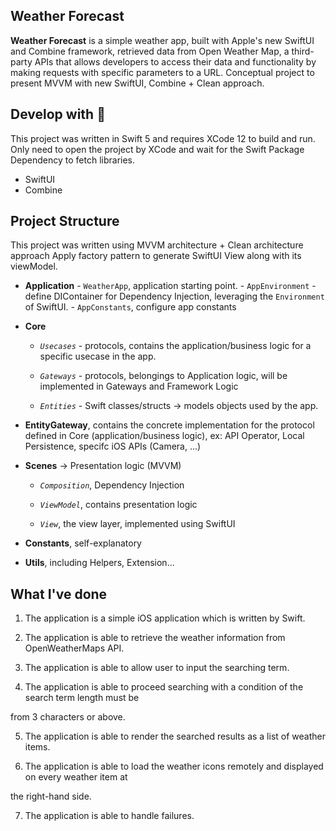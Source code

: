 
## Weather Forecast

 
__Weather Forecast__ is a simple weather app, built with Apple's new SwiftUI and Combine framework,  retrieved data from Open Weather Map, a third-party APIs that allows developers to access their data and functionality by making requests with specific parameters to a URL. 
Conceptual project to present MVVM with new SwiftUI, Combine + Clean approach.
## Develop with 🔨

This project was written in Swift 5 and requires XCode 12 to build and run. 
Only need to open the project by XCode and wait for the Swift Package Dependency to fetch libraries.

 - SwiftUI
 - Combine

## Project Structure

This project was written using MVVM architecture + Clean architecture approach
Apply factory pattern to generate SwiftUI View along with its viewModel.

- **Application**
        - `WeatherApp`, application starting point.
        - `AppEnvironment` - define DIContainer for Dependency Injection, leveraging the `Environment`  of SwiftUI.
        -  `AppConstants`, configure app constants
- **Core**

    - *`Usecases`* - protocols, contains the application/business logic for a specific usecase in the app.

    - *`Gateways`* - protocols, belongings to Application logic, will be implemented in Gateways and Framework Logic

    - *`Entities`* - Swift classes/structs → models objects used by the app.

- **EntityGateway**, contains the concrete implementation for the protocol defined in Core (application/business logic), ex: API Operator, Local Persistence, specifc iOS APIs (Camera, ...)

- **Scenes** → Presentation logic (MVVM)

    - *`Composition`*,  Dependency Injection

    - *`ViewModel`*, contains presentation logic

    - *`View`*, the view layer, implemented using SwiftUI

- **Constants**, self-explanatory

- **Utils**, including Helpers, Extension...


## What I've done

1. The application is a simple iOS application which is written by Swift.

2. The application is able to retrieve the weather information from OpenWeatherMaps API.

3. The application is able to allow user to input the searching term.

4. The application is able to proceed searching with a condition of the search term length must be

from 3 characters or above.

5. The application is able to render the searched results as a list of weather items.

6. The application is able to load the weather icons remotely and displayed on every weather item at

the right-hand side.

7. The application is able to handle failures.
